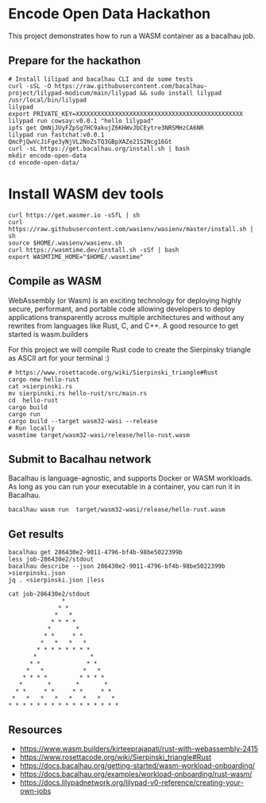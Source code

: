 # Encode Open Data Hackathon

This project demonstrates how to run a WASM container as a bacalhau job. 


## Prepare for the hackathon


````
# Install lilipad and bacalhau CLI and do some tests
curl -sSL -O https://raw.githubusercontent.com/bacalhau-project/lilypad-modicum/main/lilypad && sudo install lilypad /usr/local/bin/lilypad
lilypad
export PRIVATE_KEY=XXXXXXXXXXXXXXXXXXXXXXXXXXXXXXXXXXXXXXXXXXXXXXX
lilypad run cowsay:v0.0.1 "hello lilypad"
ipfs get QmNjJUyFZpSg7HC9akujZ6KHWvJbCEytre3NRSMHzCA6NR
lilypad run fastchat:v0.0.1 QmcPjQwVcJiFge3yNjVL2NoZsTQ3GBpXAZe21S2Ncg16Gt
curl -sL https://get.bacalhau.org/install.sh | bash
mkdir encode-open-data
cd encode-open-data/
````
# Install WASM dev tools
````
curl https://get.wasmer.io -sSfL | sh
curl https://raw.githubusercontent.com/wasienv/wasienv/master/install.sh | sh
source $HOME/.wasienv/wasienv.sh
curl https://wasmtime.dev/install.sh -sSf | bash
export WASMTIME_HOME="$HOME/.wasmtime"
````

## Compile as WASM

WebAssembly (or Wasm) is an exciting technology for deploying highly secure, performant, and portable code
allowing developers to deploy applications transparently across multiple architectures and without any rewrites from languages like Rust, C, and C++.
A good resource to get started is wasm.builders

For this project we will compile Rust code to create the Sierpinsky triangle as ASCII art for your terminal :)

````
# https://www.rosettacode.org/wiki/Sierpinski_triangle#Rust
cargo new hello-rust
cat >sierpinski.rs
mv sierpinski.rs hello-rust/src/main.rs
cd  hello-rust
cargo build
cargo run
cargo build --target wasm32-wasi --release
# Run locally
wasmtime target/wasm32-wasi/release/hello-rust.wasm
````
## Submit to Bacalhau network

Bacalhau is language-agnostic, and supports Docker or WASM workloads. As long as you can run your executable in a container, you can run it in Bacalhau.

````
bacalhau wasm run  target/wasm32-wasi/release/hello-rust.wasm 
````

## Get results
````
bacalhau get 286430e2-9011-4796-bf4b-98be5022399b
less job-286430e2/stdout 
bacalhau describe --json 286430e2-9011-4796-bf4b-98be5022399b >sierpinski.json
jq . <sierpinski.json |less

cat job-286430e2/stdout 
               *               
              * *              
             *   *             
            * * * *            
           *       *           
          * *     * *          
         *   *   *   *         
        * * * * * * * *        
       *               *       
      * *             * *      
     *   *           *   *     
    * * * *         * * * *    
   *       *       *       *   
  * *     * *     * *     * *  
 *   *   *   *   *   *   *   * 
* * * * * * * * * * * * * * * *

````


## Resources

- https://www.wasm.builders/kirteeprajapati/rust-with-webassembly-2415
- https://www.rosettacode.org/wiki/Sierpinski_triangle#Rust
- https://docs.bacalhau.org/getting-started/wasm-workload-onboarding/
- https://docs.bacalhau.org/examples/workload-onboarding/rust-wasm/
- https://docs.lilypadnetwork.org/lilypad-v0-reference/creating-your-own-jobs




